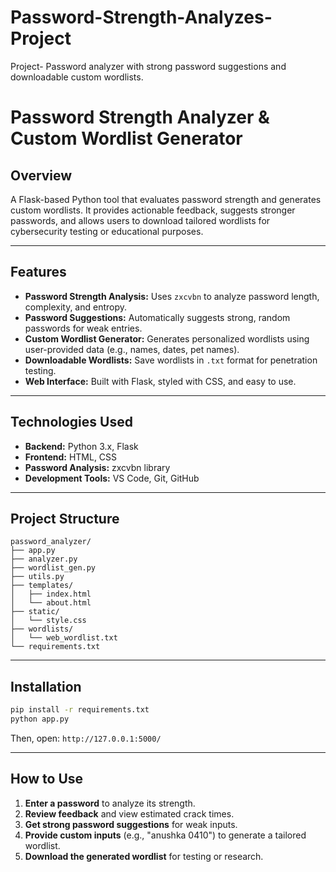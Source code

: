 # Password-Strength-Analyzes-Project
Project- Password analyzer with strong password suggestions and downloadable custom wordlists.

# Password Strength Analyzer & Custom Wordlist Generator

## Overview

A Flask-based Python tool that evaluates password strength and generates custom wordlists. It provides actionable feedback, suggests stronger passwords, and allows users to download tailored wordlists for cybersecurity testing or educational purposes.

---

## Features

- **Password Strength Analysis:** Uses `zxcvbn` to analyze password length, complexity, and entropy.
- **Password Suggestions:** Automatically suggests strong, random passwords for weak entries.
- **Custom Wordlist Generator:** Generates personalized wordlists using user-provided data (e.g., names, dates, pet names).
- **Downloadable Wordlists:** Save wordlists in `.txt` format for penetration testing.
- **Web Interface:** Built with Flask, styled with CSS, and easy to use.

---

## Technologies Used

- **Backend:** Python 3.x, Flask
- **Frontend:** HTML, CSS
- **Password Analysis:** zxcvbn library
- **Development Tools:** VS Code, Git, GitHub

---

## Project Structure

```
password_analyzer/
├── app.py
├── analyzer.py
├── wordlist_gen.py
├── utils.py
├── templates/
│   ├── index.html
│   └── about.html
├── static/
│   └── style.css
├── wordlists/
│   └── web_wordlist.txt
└── requirements.txt
```

---

## Installation

```bash
pip install -r requirements.txt
python app.py
```

Then, open: `http://127.0.0.1:5000/`

---

## How to Use

1. **Enter a password** to analyze its strength.
2. **Review feedback** and view estimated crack times.
3. **Get strong password suggestions** for weak inputs.
4. **Provide custom inputs** (e.g., "anushka 0410") to generate a tailored wordlist.
5. **Download the generated wordlist** for testing or research.
